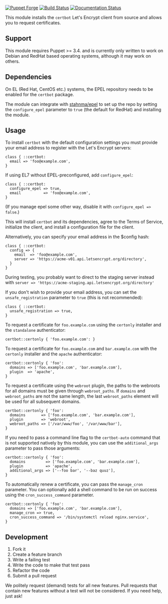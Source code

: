 [![Puppet Forge](http://img.shields.io/puppetforge/v/danzilio/certbot.svg?style=flat)](https://forge.puppetlabs.com/danzilio/certbot) [![Build Status](https://travis-ci.org/danzilio/puppet-certbot.svg)](https://travis-ci.org/danzilio/puppet-certbot) [![Documentation Status](http://img.shields.io/badge/docs-puppet--strings-ff69b4.svg?style=flat)](http://danzilio.github.io/puppet-certbot)

This module installs the `certbot` Let's Encrypt client from source and allows you to request certificates.

## Support

This module requires Puppet >= 3.4. and is currently only written to work on
Debian and RedHat based operating systems, although it may work on others.

## Dependencies

On EL (Red Hat, CentOS etc.) systems, the EPEL repository needs to be enabled
for the `certbot` package.

The module can integrate with [stahnma/epel](https://forge.puppetlabs.com/stahnma/epel)
to set up the repo by setting the `configure_epel` parameter to `true` (the default for RedHat) and
installing the module.

## Usage

To install `certbot` with the default configuration settings you must provide
your email address to register with the Let's Encrypt servers:

```puppet
class { ::certbot:
  email => 'foo@example.com',
}
```

If using EL7 without EPEL-preconfigured, add `configure_epel`:

```puppet
class { ::certbot:
  configure_epel => true,
  email          => 'foo@example.com',
}
```

(If you manage epel some other way, disable it with `configure_epel => false`.)

This will install `certbot` and its dependencies, agree to the Terms of Service,
initialize the client, and install a configuration file for the client.

Alternatively, you can specify your email address in the $config hash:

```puppet
class { ::certbot:
  config => {
    email  => 'foo@example.com',
    server => 'https://acme-v01.api.letsencrypt.org/directory',
  }
}
```
During testing, you probably want to direct to the staging server instead with
`server => 'https://acme-staging.api.letsencrypt.org/directory'`


If you don't wish to provide your email address, you can set the
`unsafe_registration` parameter to `true` (this is not recommended):

```puppet
class { ::certbot:
  unsafe_registration => true,
}
```

To request a certificate for `foo.example.com` using the `certonly` installer
and the `standalone` authenticator:

```puppet
certbot::certonly { 'foo.example.com': }
```

To request a certificate for `foo.example.com` and `bar.example.com` with the
`certonly` installer and the `apache` authenticator:

```puppet
certbot::certonly { 'foo':
  domains => ['foo.example.com', 'bar.example.com'],
  plugin  => 'apache',
}
```

To request a certificate using the `webroot` plugin, the paths to the webroots
for all domains must be given through `webroot_paths`. If `domains` and
`webroot_paths` are not the same length, the last `webroot_paths` element will
be used for all subsequent domains.

```puppet
certbot::certonly { 'foo':
  domains       => ['foo.example.com', 'bar.example.com'],
  plugin        => 'webroot',
  webroot_paths => ['/var/www/foo', '/var/www/bar'],
}
```

If you need to pass a command line flag to the `certbot-auto` command that
is not supported natively by this module, you can use the `additional_args`
parameter to pass those arguments:

```puppet
certbot::certonly { 'foo':
  domains         => ['foo.example.com', 'bar.example.com'],
  plugin          => 'apache',
  additional_args => ['--foo bar', '--baz quuz'],
}
```

To automatically renew a certificate, you can pass the `manage_cron` parameter.
You can optionally add a shell command to be run on success using the `cron_success_command` parameter.

```puppet
certbot::certonly { 'foo':
  domains => ['foo.example.com', 'bar.example.com'],
  manage_cron => true,
  cron_success_command => '/bin/systemctl reload nginx.service',
}
```

## Development

1. Fork it
2. Create a feature branch
3. Write a failing test
4. Write the code to make that test pass
5. Refactor the code
6. Submit a pull request

We politely request (demand) tests for all new features. Pull requests that contain new features without a test will not be considered. If you need help, just ask!
